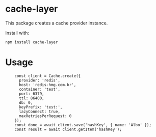# cache-layer

This package creates a cache provider instance.

Install with:

```
npm install cache-layer
```

# Usage

```
    const client = Cache.create({
      provider: 'redis',
      host: 'redis-hmg.com.br',
      container: 'test',
      port: 6379,
      ttl: 86400,
      db: 0,
      keyPrefix: 'test:',
      lazyConnect: true,
      maxRetriesPerRequest: 0
    });
    const done = await client.save('hashKey', { name: 'Albo' });
    const result = await client.getItem('hashKey');
```

